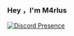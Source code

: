 ### Hey ，I'm M4rlus 

[![Discord Presence](https://lanyard-profile-readme.vercel.app/api/292712398887059457)](https://discord.com/users/292712398887059457)
